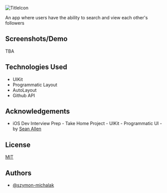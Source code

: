 
![TitleIcon](https://github.com/user-attachments/assets/5dd92e45-bec6-4de8-8041-cfda6ab26d9a)


An app where users have the ability to search and view each other's followers

## Screenshots/Demo

TBA

## Technologies Used

- UIKit
- Programmatic Layout
- AutoLayout
- Github API

## Acknowledgements

 - iOS Dev Interview Prep - Take Home Project - UIKit - Programmatic UI - by [Sean Allen](https://www.youtube.com/watch?v=JzngncpZLuw)

## License

[MIT](https://choosealicense.com/licenses/mit/)

## Authors

- [@szymon-michalak](https://www.github.com/szymon-michalak)
